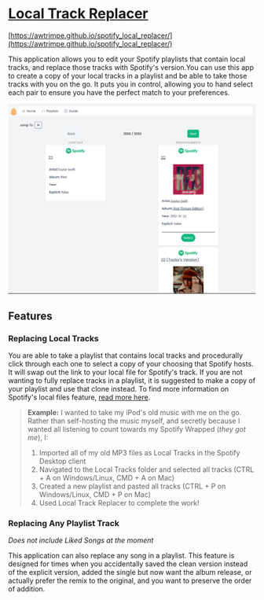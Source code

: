 # [Local Track Replacer](https://awtrimpe.github.io/spotify_local_replacer/)

[https://awtrimpe.github.io/spotify_local_replacer/](https://awtrimpe.github.io/spotify_local_replacer/)

This application allows you to edit your Spotify playlists that contain local tracks, and replace those tracks with Spotify's version.You can use this app to create a copy of your local tracks in a playlist and be able to take those tracks with you on the go. It puts you in control, allowing you to hand select each pair to ensure you have the perfect match to your preferences.

![Screenshot](/images/screenshot.png)

## Features

### Replacing Local Tracks

You are able to take a playlist that contains local tracks and procedurally click through each one to select a copy of your choosing that Spotify hosts. It will swap out the link to your local file for Spotify's track. If you are not wanting to fully replace tracks in a playlist, it is suggested to make a copy of your playlist and use that clone instead. To find more information on Spotify's local files feature, [read more here](https://support.spotify.com/us/article/local-files/).

> **Example:** I wanted to take my iPod's old music with me on the go. Rather than self-hosting the music myself, and secretly because I wanted all listening to count towards my Spotify Wrapped (_they got me_), I:
>
> 1. Imported all of my old MP3 files as Local Tracks in the Spotify Desktop client
> 1. Navigated to the Local Tracks folder and selected all tracks (CTRL + A on Windows/Linux, CMD + A on Mac)
> 1. Created a new playlist and pasted all tracks (CTRL + P on Windows/Linux, CMD + P on Mac)
> 1. Used Local Track Replacer to complete the work!

### Replacing Any Playlist Track

_Does not include Liked Songs at the moment_

This application can also replace any song in a playlist. This feature is designed for times when you accidentally saved the clean version instead of the explicit version, added the single but now want the album release, or actually prefer the remix to the original, and you want to preserve the order of addition.
